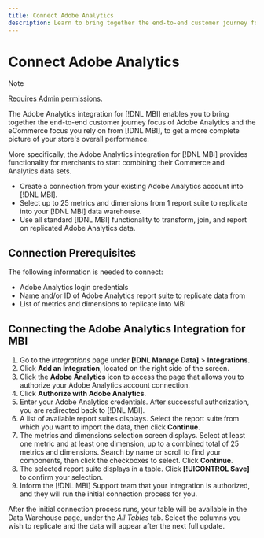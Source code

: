 ```yaml
---
title: Connect Adobe Analytics
description: Learn to bring together the end-to-end customer journey focus of Adobe Analytics and the eCommerce focus you rely on from [!DNL MBI].
---
```


# Connect Adobe Analytics

>[!NOTE]
>
>[Requires Admin permissions.](../../../administrator/user-management/user-management.md)

The Adobe Analytics integration for [!DNL MBI] enables you to bring together the end-to-end customer journey focus of Adobe Analytics and the eCommerce focus you rely on from [!DNL MBI], to get a more complete picture of your store's overall performance.

More specifically, the Adobe Analytics integration for [!DNL MBI] provides functionality for merchants to start combining their Commerce and Analytics data sets.
- Create a connection from your existing Adobe Analytics account into [!DNL MBI].
- Select up to 25 metrics and dimensions from 1 report suite to replicate into your [!DNL MBI] data warehouse.
- Use all standard [!DNL MBI] functionality to transform, join, and report on replicated Adobe Analytics data.

## Connection Prerequisites

The following information is needed to connect:
- Adobe Analytics login credentials
- Name and/or ID of Adobe Analytics report suite to replicate data from
- List of metrics and dimensions to replicate into MBI

## Connecting the Adobe Analytics Integration for MBI

1. Go to the _Integrations_ page under **[!DNL Manage Data]** > **Integrations**.
1. Click **Add an Integration**, located on the right side of the screen.
1. Click the **Adobe Analytics** icon to access the page that allows you to authorize your Adobe Analytics account connection.
1. Click **Authorize with Adobe Analytics**.
1. Enter your Adobe Analytics credentials. After successful authorization, you are redirected back to [!DNL MBI].
1. A list of available report suites displays. Select the report suite from which you want to import the data, then click **Continue**.
1. The metrics and dimensions selection screen displays. Select at least one metric and at least one dimension, up to a combined total of 25 metrics and dimensions. Search by name or scroll to find your components, then click the checkboxes to select. Click **Continue**.
1. The selected report suite displays in a table. Click **[!UICONTROL Save]** to confirm your selection.
1. Inform the [!DNL MBI] Support team that your integration is authorized, and they will run the initial connection process for you.

After the initial connection process runs, your table will be available in the Data Warehouse page, under the *All Tables* tab. Select the columns you wish to replicate and the data will appear after the next full update.